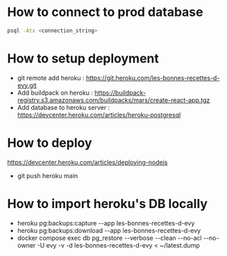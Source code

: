 # How to connect to prod database

```bash
psql -Atx <connection_string>
```

# How to setup deployment

- git remote add heroku : https://git.heroku.com/les-bonnes-recettes-d-evy.git
- Add buildpack on heroku : https://buildpack-registry.s3.amazonaws.com/buildpacks/mars/create-react-app.tgz
- Add database to heroku server : https://devcenter.heroku.com/articles/heroku-postgresql

# How to deploy

https://devcenter.heroku.com/articles/deploying-nodejs

- git push heroku main

# How to import heroku's DB locally

- heroku pg:backups:capture --app les-bonnes-recettes-d-evy
- heroku pg:backups:download --app les-bonnes-recettes-d-evy
- docker compose exec db pg_restore --verbose --clean --no-acl --no-owner -U evy -v -d les-bonnes-recettes-d-evy < ~/latest.dump  